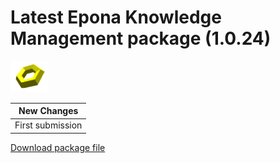 <h1>Latest Epona Knowledge Management package (1.0.24)</h1>
<img src="../torus.png" width="60px">

|New Changes|
--- |
|First submission|



<a href="./kms.sppkg" target="_blank">Download package file</a>